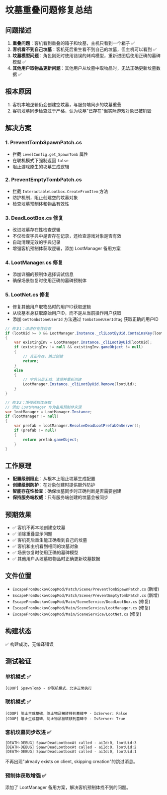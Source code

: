 # 坟墓重叠问题修复总结

## 问题描述
1. **重叠问题**：客机看到重叠的箱子和坟墓，主机只看到一个箱子 ✅
2. **客机看不到自己坟墓**：客机死后重生看不到自己的坟墓，但主机可以看到 ✅
3. **坟墓模型问题**：角色刚死时使用错误的烤鸡模型，重新进图后使用正确的墓碑模型 ✅
4. **其他用户取物品更新问题**：其他用户从坟墓中取物品时，无法正确更新坟墓数据 ✅

## 根本原因
1. 客机本地逻辑仍会创建空坟墓，与服务端同步的坟墓重叠
2. 客机坟墓同步检查过于严格，认为坟墓"已存在"但实际游戏对象已被销毁

## 解决方案

### 1. PreventTombSpawnPatch.cs
- 拦截 `LevelConfig.get_SpawnTomb` 属性
- 在联机模式下强制返回 `false`
- 阻止游戏原生的坟墓生成逻辑

### 2. PreventEmptyTombPatch.cs  
- 拦截 `InteractableLootbox.CreateFromItem` 方法
- 防护机制，阻止创建空的坟墓对象
- 检查坟墓预制体和物品有效性

### 3. DeadLootBox.cs 修复
- 改进坟墓存在性检查逻辑
- 不仅检查字典中是否存在记录，还检查游戏对象是否有效
- 自动清理无效的字典记录
- 增强客机预制体获取逻辑，添加 LootManager 备用方案

### 4. LootManager.cs 修复
- 添加详细的预制体选择调试信息
- 确保场景恢复时使用正确的墓碑预制体

### 5. LootNet.cs 修复
- 修复其他用户取物品时的用户ID获取逻辑
- 从坟墓本身获取原始用户ID，而不是从当前操作用户获取
- 添加 `GetTombstoneUserId` 方法通过 `TombstoneUserIdTag` 获取正确的用户ID

```csharp
// 修复1：改进存在性检查
if (lootUid >= 0 && LootManager.Instance._cliLootByUid.ContainsKey(lootUid))
{
    var existingInv = LootManager.Instance._cliLootByUid[lootUid];
    if (existingInv != null && existingInv.gameObject != null)
    {
        // 真正存在，跳过创建
        return;
    }
    else
    {
        // 字典记录无效，清理并重新创建
        LootManager.Instance._cliLootByUid.Remove(lootUid);
    }
}

// 修复2：增强预制体获取
// 添加 LootManager 作为备用预制体来源
var lootManager = LootManager.Instance;
if (lootManager != null)
{
    var prefab = lootManager.ResolveDeadLootPrefabOnServer();
    if (prefab != null)
    {
        return prefab.gameObject;
    }
}
```

## 工作原理
- **配置级别阻止**：从根本上阻止坟墓生成配置
- **创建级别防护**：在对象创建时提供额外防护
- **智能存在性检查**：确保坟墓同步时正确判断是否需要创建
- **保持服务端权威**：只有服务端创建的坟墓会被同步

## 预期效果
- ✅ 客机不再本地创建空坟墓
- ✅ 消除重叠显示问题
- ✅ 客机死后重生能正确看到自己的坟墓
- ✅ 客机和主机看到相同的坟墓对象
- ✅ 场景恢复时使用正确的墓碑模型
- ✅ 其他用户从坟墓取物品时正确更新坟墓数据

## 文件位置
- `EscapeFromDuckovCoopMod/Patch/Scene/PreventTombSpawnPatch.cs` (新增)
- `EscapeFromDuckovCoopMod/Patch/Scene/PreventEmptyTombPatch.cs` (新增)
- `EscapeFromDuckovCoopMod/Main/SceneService/DeadLootBox.cs` (修复)
- `EscapeFromDuckovCoopMod/Main/SceneService/LootManager.cs` (修复)
- `EscapeFromDuckovCoopMod/Main/SceneService/LootNet.cs` (修复)

## 构建状态
✅ 构建成功，无编译错误

## 测试验证

### 单机模式 ✅
```
[COOP] SpawnTomb - 非联机模式，允许正常执行
```

### 联机模式 ✅
```
[COOP] 阻止生成墓碑，防止物品被转移到墓碑中 - IsServer: False
[COOP] 阻止生成墓碑，防止物品被转移到墓碑中 - IsServer: True
```

### 客机坟墓同步改进 ✅
```
[DEATH-DEBUG] SpawnDeadLootboxAt called - aiId:0, lootUid:3
[DEATH-DEBUG] SpawnDeadLootboxAt called - aiId:0, lootUid:2  
[DEATH-DEBUG] SpawnDeadLootboxAt called - aiId:0, lootUid:1
```
不再出现"already exists on client, skipping creation"的跳过消息。

### 预制体获取增强 ✅
添加了 LootManager 备用方案，解决客机预制体找不到的问题。